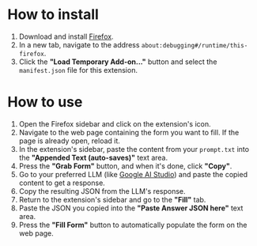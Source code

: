 # How to install

1.  Download and install [Firefox](https://www.mozilla.org/firefox/new/).
2.  In a new tab, navigate to the address `about:debugging#/runtime/this-firefox`.
3.  Click the **"Load Temporary Add-on..."** button and select the `manifest.json` file for this extension.

# How to use

1.  Open the Firefox sidebar and click on the extension's icon.
2.  Navigate to the web page containing the form you want to fill. If the page is already open, reload it.
3.  In the extension's sidebar, paste the content from your `prompt.txt` into the **"Appended Text (auto-saves)"** text area.
4.  Press the **"Grab Form"** button, and when it's done, click **"Copy"**.
5.  Go to your preferred LLM (like [Google AI Studio](https://aistudio.google.com/)) and paste the copied content to get a response.
6.  Copy the resulting JSON from the LLM's response.
7.  Return to the extension's sidebar and go to the **"Fill"** tab.
8.  Paste the JSON you copied into the **"Paste Answer JSON here"** text area.
9.  Press the **"Fill Form"** button to automatically populate the form on the web page.
